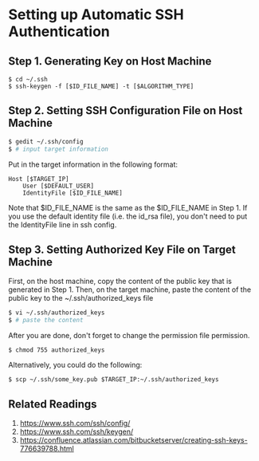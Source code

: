 # Setting up Automatic SSH Authentication

## Step 1. Generating Key on Host Machine
```ssh
$ cd ~/.ssh
$ ssh-keygen -f [$ID_FILE_NAME] -t [$ALGORITHM_TYPE]
```

## Step 2. Setting SSH Configuration File on Host Machine
```bash
$ gedit ~/.ssh/config
$ # input target information
```
Put in the target information in the following format:
```
Host [$TARGET_IP]
    User [$DEFAULT_USER]
    IdentityFile [$ID_FILE_NAME]
```
Note that $ID_FILE_NAME is the same as the $ID_FILE_NAME in Step 1. If you use the default identity file (i.e. the id_rsa file), you don't need to put the IdentityFile line in ssh config.

## Step 3. Setting Authorized Key File on Target Machine
First, on the host machine, copy the content of the public key that is generated in Step 1.
Then, on the target machine, paste the content of the public key to the ~/.ssh/authorized_keys file
```sh
$ vi ~/.ssh/authorized_keys
$ # paste the content
```
After you are done, don't forget to change the permission file permission.
```
$ chmod 755 authorized_keys
```

Alternatively, you could do the following:
```
$ scp ~/.ssh/some_key.pub $TARGET_IP:~/.ssh/authorized_keys
```

## Related Readings
1. https://www.ssh.com/ssh/config/
1. https://www.ssh.com/ssh/keygen/
1. https://confluence.atlassian.com/bitbucketserver/creating-ssh-keys-776639788.html
